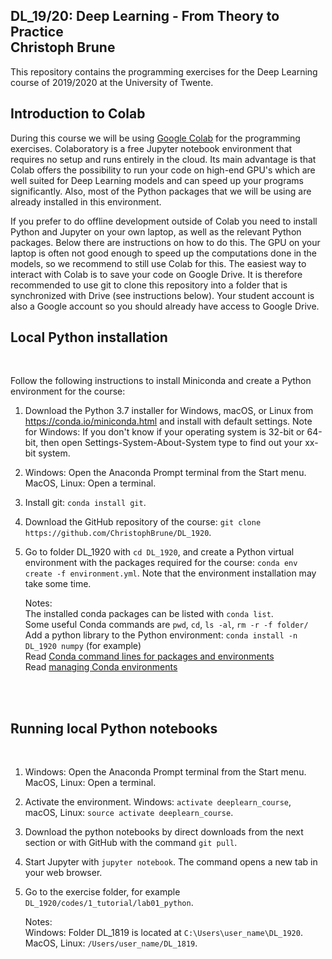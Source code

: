 
## DL_19/20: Deep Learning - From Theory to Practice <br> Christoph Brune
   
This repository contains the programming exercises for the Deep Learning course of 2019/2020 at the University of Twente.
   
## Introduction to Colab
During this course we will be using [Google Colab](https://colab.research.google.com/) for the programming exercises. Colaboratory is a free Jupyter notebook environment that requires no setup and runs entirely in the cloud. Its main advantage is that Colab offers the possibility to run your code on high-end GPU's which are well suited for Deep Learning models and can speed up your programs significantly. Also, most of the Python packages that we will be using are already installed in this environment. 

If you prefer to do offline development outside of Colab you need to install Python and Jupyter on your own laptop, as well as the relevant Python packages. Below there are instructions on how to do this. The GPU on your laptop is often not good enough to speed up the computations done in the models, so we recommend to still use Colab for this. The easiest way to interact with Colab is to save your code on Google Drive. It is therefore recommended to use git to clone this repository into a folder that is synchronized with Drive (see instructions below). Your student account is also a Google account so you should already have access to Google Drive. 

## Local Python installation
<br>

Follow the following instructions to install Miniconda and create a Python environment for the course:

1. Download the Python 3.7 installer for Windows, macOS, or Linux from <https://conda.io/miniconda.html> and install with default settings. Note for Windows: If you don't know if your operating system is 32-bit or 64-bit, then open Settings-System-About-System type to find out your xx-bit system.
1. Windows: Open the Anaconda Prompt terminal from the Start menu. MacOS, Linux: Open a terminal.
1. Install git: `conda install git`.
1. Download the GitHub repository of the course: `git clone https://github.com/ChristophBrune/DL_1920`.
1. Go to folder DL_1920 with `cd DL_1920`, and create a Python virtual environment with the packages required for the course: `conda env create -f environment.yml`. Note that the environment installation may take some time.  


   Notes: <br>
      The installed conda packages can be listed with `conda list`.<br>
      Some useful Conda commands are `pwd`, `cd`, `ls -al`, `rm -r -f folder/`<br>
      Add a python library to the Python environment: `conda install -n DL_1920 numpy` (for example)<br>
      Read [Conda command lines for packages and environments]<br>
      Read [managing Conda environments]

[managing Conda environments]: conda/conda_environments.pdf

[Conda command lines for packages and environments]: conda/conda_cheatsheet.pdf




<br> 
<br> 

## Running local Python notebooks 
<br>


1. Windows: Open the Anaconda Prompt terminal from the Start menu. MacOS, Linux: Open a terminal.
1. Activate the environment. Windows: `activate deeplearn_course`, macOS, Linux: `source activate deeplearn_course`.
1. Download the python notebooks by direct downloads from the next section or with GitHub with the command `git pull`. 
1. Start Jupyter with `jupyter notebook`. The command opens a new tab in your web browser.
1. Go to the exercise folder, for example `DL_1920/codes/1_tutorial/lab01_python`.


	Notes:<br> 
      Windows: Folder DL_1819 is located at `C:\Users\user_name\DL_1920`. MacOS, Linux: `/Users/user_name/DL_1819`.<br>







[python]: https://www.python.org
[scipy]: https://www.scipy.org
[anaconda]: https://anaconda.org
[miniconda]: https://conda.io/miniconda.html
[conda]: https://conda.io
[conda-forge]: https://conda-forge.org


<br>
<br>



